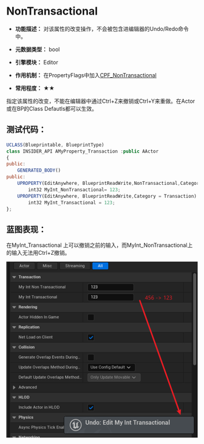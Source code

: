 # NonTransactional

- **功能描述：** 对该属性的改变操作，不会被包含进编辑器的Undo/Redo命令中。

- **元数据类型：** bool
- **引擎模块：** Editor
- **作用机制：** 在PropertyFlags中加入[CPF_NonTransactional](#Flags_EPropertyFlags_CPF_NonTransactional)
- **常用程度：** ★★

指定该属性的改变，不能在编辑器中通过Ctrl+Z来撤销或Ctrl+Y来重做。在Actor或在BP的Class Defautls都可以生效。

## 测试代码：

```jsx
UCLASS(Blueprintable, BlueprintType)
class INSIDER_API AMyProperty_Transaction :public AActor
{
public:
	GENERATED_BODY()
public:
	UPROPERTY(EditAnywhere, BlueprintReadWrite,NonTransactional,Category = Transaction)
		int32 MyInt_NonTransactional= 123;
	UPROPERTY(EditAnywhere, BlueprintReadWrite,Category = Transaction)
		int32 MyInt_Transactional = 123;
};
```

## 蓝图表现：

在MyInt_Transactional 上可以撤销之前的输入，而MyInt_NonTransactional上的输入无法用Ctrl+Z撤销。

![Untitled](Specifier_UPROPERTY_DetaisPanel_NonTransactional_Untitled.png)